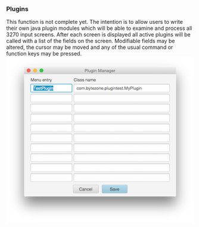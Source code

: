 ### Plugins
This function is not complete yet. The intention is to allow users to write their own java plugin modules which will be able to examine and process all 3270 input screens. After each screen is displayed all active plugins will be called with a list of the fields on the screen. Modifiable fields may be altered, the cursor may be moved and any of the usual command or function keys may be pressed.  
![Plugins](plugins.png?raw=true "plugin list")
